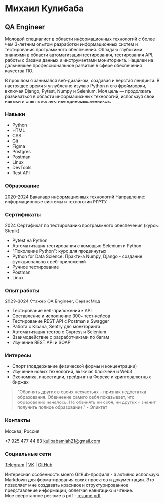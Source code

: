 # Михаил Кулибаба
## QA Engineer

Молодой специалист в области информационных технологий с более чем 3-летним опытом разработки информационных систем и тестирования программного обеспечения. Обладаю глубокими знаниями в области автоматизации тестирования, тестирования API, работы с базами данных и инструментами мониторинга. Нацелен на дальнейшее профессиональное развитие в сфере обеспечения качества ПО.

В прошлом я занимался веб-дизайном, создавая и верстая лендинги. В настоящее время я углубленно изучаю Python и его фреймворки, включая Django, Pytest, Numpy и Selenium. Моя цель — продолжать развиваться в области информационных технологий, используя свои навыки и опыт в коллективе единомышленников.

### Навыки
- Python
- HTML
- CSS
- Git
- Figma
- Postgres
- Postman
- Linux
- DevTools
- Rest API

### Образование
2020-2024
Бакалавр информационных технологий
Направление: информационные системы и технологии
РГРТУ

### Сертификаты
2024
Сертификат по тестированию программного обеспечения (курсы Stepik)
- Pytest на Python
- Автоматизация тестирования с помощью Selenium и Python
- "Поколение Python": курс для продвинутых
- Python for Data Science: Практика Numpy, Django - создание функциональных веб-приложений
- Ручное тестирование
- Postman
- Linux

### Опыт работы
2023-2024
Стажер QA Engineer, СервисМод
- Тестирование веб-приложений и API
- Составление и исполнение 300+ тест-кейсов
- Тестирование REST API с Postman и Swagger
- Работа с Kibana, Sentry для мониторинга
- Автоматизация тестов с Cypress и Selenium
- Взаимодействие с разработчиками по багам
- Изучение REST API и SOAP

### Интересы
- Спорт (поддержание физической формы и концентрации)
- Изучение новых технологий, включая блокчейн и Web3
- Экономика, инвестиции, трейдинг на Форекс и криптовалютных биржах

> "Обвинять других в своих несчастьях – признак недостатка образования. Обвинение самого себя показывает, что образование началось. Не обвинять ни себя, ни других – значит получить полное образование." - Эпиктет

### Контакты
Москва, Россия

+7 925 477 44 83
kulibabamiah21@gmail.com

### Социальные сети
[Telegram](https://t.me/jolly_corps) | [VK](https://vk.com/id123456789) | [GitHub](https://github.com/kulibabamiah21)

Интересная особенность моего GitHub-профиля - я активно использую Markdown для форматирования своих проектов и документации. Это позволяет мне создавать красивое и структурированное представление информации, облегчая навигацию и чтение.    
Мое сверстанное резюме в pdf - [resume.pdf](https://github.com/21michael21/Resume/files/14853861/resume.pdf)
